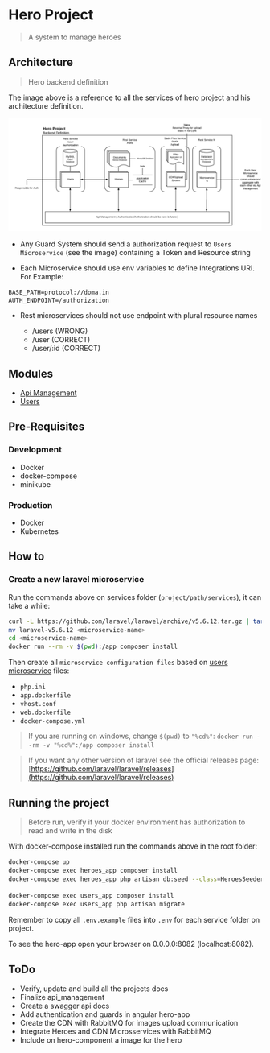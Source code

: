 # Hero Project

> A system to manage heroes

## Architecture

> Hero backend definition

The image above is a reference to all the services of hero project and his architecture definition.

![Architecture Definition](./docs/img/architecture.png "Architecture definition image")

* Any Guard System  should send a authorization request to `Users Microservice` (see the image) containing a Token and Resource string

* Each Microservice should use env variables to define Integrations URI. For Example:

```
BASE_PATH=protocol://doma.in
AUTH_ENDPOINT=/authorization
```

* Rest microservices should not use endpoint with plural resource names
    
    * /users (WRONG)
    * /user (CORRECT)
    * /user/:id (CORRECT)

## Modules

* [Api Management](./docs/api-management/api-management.md)
* [Users](./docs/users/users.md)

## Pre-Requisites

### Development

* Docker
* docker-compose
* minikube

### Production

* Docker
* Kubernetes

## How to

### Create a new laravel microservice

Run the commands above on services folder (`project/path/services`), it can take a while:

```sh
curl -L https://github.com/laravel/laravel/archive/v5.6.12.tar.gz | tar xz
mv laravel-v5.6.12 <microservice-name>
cd <microservice-name>
docker run --rm -v $(pwd):/app composer install
```

Then create all `microservice configuration files` based on [users microservice](./services/users) files:
* `php.ini`
* `app.dockerfile`
* `vhost.conf`
* `web.dockerfile`
* `docker-compose.yml`


> If you are running on windows, change `$(pwd)` to `"%cd%"`: `docker run --rm -v "%cd%":/app composer install`

> If you want any other version of laravel see the official releases page: [https://github.com/laravel/laravel/releases](https://github.com/laravel/laravel/releases)


## Running the project

> Before run, verify if your docker environment has authorization to read and write in the disk

With docker-compose installed run the commands above in the root folder:

```sh
docker-compose up
docker-compose exec heroes_app composer install
docker-compose exec heroes_app php artisan db:seed --class=HeroesSeeder

docker-compose exec users_app composer install
docker-compose exec users_app php artisan migrate
```

Remember to copy all `.env.example` files into `.env` for each service folder on project.

To see the hero-app open your browser on 0.0.0.0:8082 (localhost:8082).


## ToDo

* Verify, update and build all the projects docs
* Finalize api_management
* Create a swagger api docs
* Add authentication and guards in angular hero-app
* Create the CDN with RabbitMQ for images upload communication
* Integrate Heroes and CDN Microsservices with RabbitMQ
* Include on hero-component a image for the hero

